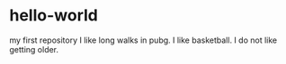 # hello-world
my first repository
I like long walks in pubg.
I like basketball.
I do not like getting older.
